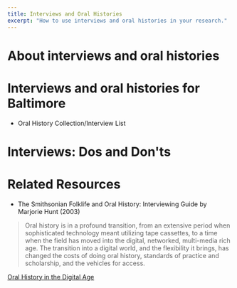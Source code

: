 ```yaml
---
title: Interviews and Oral Histories
excerpt: "How to use interviews and oral histories in your research."
---
```


# About interviews and oral histories


# Interviews and oral histories for Baltimore

- Oral History Collection/Interview List

# Interviews: Dos and Don'ts

# Related Resources

- The Smithsonian Folklife and Oral History: Interviewing Guide by Marjorie Hunt (2003)

>Oral history is in a profound transition, from an extensive period when sophisticated technology meant utilizing tape cassettes, to a time when the field has moved into the digital, networked, multi-media rich age. The transition into a digital world, and the flexibility it brings, has changed the costs of doing oral history, standards of practice and scholarship, and the vehicles for access.

[Oral History in the Digital Age](http://ohda.matrix.msu.edu/)
